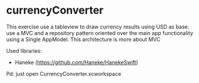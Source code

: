 # currencyConverter

This exercise use a tableview to draw currency results using USD as base. use a MVC and a repository pattern oriented over the main app functionality using a Single AppModel.
This architecture is more about MVC 

Used libraries:
* Haneke (https://github.com/Haneke/HanekeSwift)

Pd: just open CurrencyConverter.xcworkspace